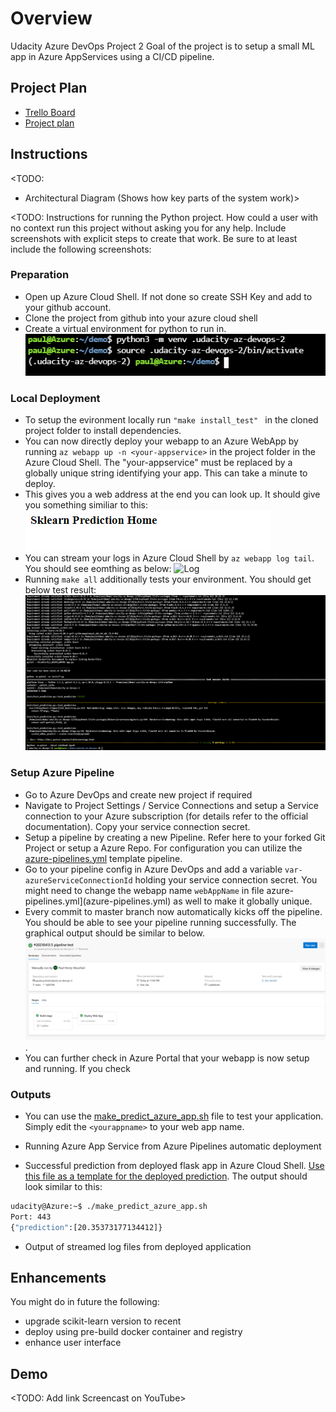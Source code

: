 # Overview

Udacity Azure DevOps Project 2
Goal of the project is to setup a small ML app in Azure AppServices using a CI/CD pipeline.

## Project Plan

* [Trello Board](https://trello.com/b/gBSg2Be7/udacity-devops-r2)
* [Project plan](https://docs.google.com/spreadsheets/d/1eglH8eQMsFBMbxrhoCgWaRv9xnAr1unJ7hDYKaKsSjg/edit?usp=sharing)

## Instructions

<TODO:  
* Architectural Diagram (Shows how key parts of the system work)>

<TODO:  Instructions for running the Python project.  How could a user with no context run this project without asking you for any help.  Include screenshots with explicit steps to create that work. Be sure to at least include the following screenshots:

### Preparation
* Open up Azure Cloud Shell. If not done so create SSH Key and add to your github account.
* Clone the project from github into your azure cloud shell
* Create a virtual environment for python to run in.
![Alt](img/venv.png "Venv")

### Local Deployment
* To setup the evironment locally run `"make install_test" ` in the cloned project folder to install dependencies.
* You can now directly deploy your webapp to an Azure WebApp by running `az webapp up -n <your-appservice>` in the project folder in the Azure Cloud Shell. The "your-appservice" must be replaced by a globally unique string identifying your app. This can take a minute to deploy.
* This gives you a web address at the end you can look up. It should give you something similiar to this:
![Demo](img/demo.png "Demo")
* You can stream your logs in Azure Cloud Shell by `az webapp log tail`. You should see eomthing as below:
![Log](img/log.png "Log")
* Running `make all` additionally tests your environment. You should get below test result:
![make all](img/makeall.png "make all")

### Setup Azure Pipeline
* Go to Azure DevOps and create new project if required
* Navigate to Project Settings / Service Connections and setup a Service connection to your Azure subscription (for details refer to the official documentation). Copy your service connection secret.
* Setup a pipeline by creating a new Pipeline. Refer here to your forked Git Project or setup a Azure Repo. For configuration you can utilize the [azure-pipelines.yml](azure-pipelines.yml) template pipeline.
* Go to your pipeline config in Azure DevOps and add a variable `var-azureServiceConnectionId` holding your service connection secret. You might need to change the webapp name `webAppName` in file azure-pipelines.yml](azure-pipelines.yml) as well to make it globally unique.
* Every commit to master branch now automatically kicks off the pipeline. You should be able to see your pipeline running successfully. The graphical output should be similar to below.
![pipeline success](img/pipeline.png "pipeline success").
* You can further check in Azure Portal that your webapp is now setup and running. If you check 
### Outputs
* You can use the [make_predict_azure_app.sh](make_predict_azure_app.sh) file to test your application. Simply edit the `<yourappname>` to your web app name.



* Running Azure App Service from Azure Pipelines automatic deployment

* Successful prediction from deployed flask app in Azure Cloud Shell.  [Use this file as a template for the deployed prediction](https://github.com/udacity/nd082-Azure-Cloud-DevOps-Starter-Code/blob/master/C2-AgileDevelopmentwithAzure/project/starter_files/flask-sklearn/make_predict_azure_app.sh).
The output should look similar to this:

```bash
udacity@Azure:~$ ./make_predict_azure_app.sh
Port: 443
{"prediction":[20.35373177134412]}
```

* Output of streamed log files from deployed application

## Enhancements
You  might do in future the following:
* upgrade scikit-learn version to recent
* deploy using pre-build docker container and registry
* enhance user interface

## Demo 

<TODO: Add link Screencast on YouTube>


